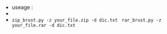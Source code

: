 
* useage : 
* 
* `zip_brust.py -z your_file.zip -d dic.txt`
  ` rar_brust.py -z your_file.rar -d dic.txt`
